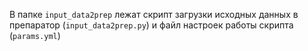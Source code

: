 В папке `input_data2prep` лежат скрипт загрузки исходных данных в препаратор (`input_data2prep.py`) и файл настроек работы скрипта (`params.yml`)